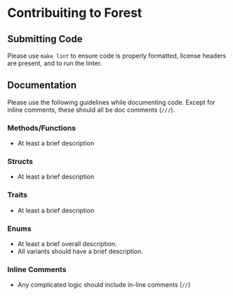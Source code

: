 # Contribuiting to Forest

## Submitting Code

Please use `make lint` to ensure code is properly formatted, license headers are
present, and to run the linter.

## Documentation

Please use the following guidelines while documenting code. Except for inline
comments, these should all be doc comments (`///`).

### Methods/Functions

- At least a brief description

### Structs

- At least a brief description

### Traits

- At least a brief description

### Enums

- At least a brief overall description.
- All variants should have a brief description.

### Inline Comments

- Any complicated logic should include in-line comments (`//`)

